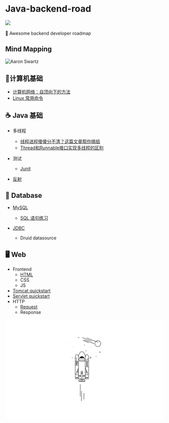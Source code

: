 # Java-backend-road


[![](https://img.shields.io/badge/Java-Notes-orange?style=flat-square)](https://github.com/ceezyyy/Java-study-notes)

:rocket: Awesome backend developer roadmap

## Mind Mapping

![Aaron Swartz](https://github.com/ceezyyy/Java-study-notes/blob/master/pics/BackendDeveloper.png)




## :key: ​计算机基础
- [计算机网络：自顶向下的方法]()
- [Linux 常用命令](https://github.com/ceezyyy/Backend-developer-roadmap/blob/master/Fundamental/Linux/Linux.md)



## :coffee: Java 基础

- 多线程
  - [线程进程傻傻分不清？这篇文章帮你搞掂](https://github.com/ceezyyy/Java-backend-road/blob/master/Advance/Thread/Article/%E7%BA%BF%E7%A8%8B%E8%BF%9B%E7%A8%8B%E5%82%BB%E5%82%BB%E5%88%86%E4%B8%8D%E6%B8%85%EF%BC%9F%E8%BF%99%E7%AF%87%E6%96%87%E7%AB%A0%E5%B8%AE%E4%BD%A0%E6%90%9E%E6%8E%82.md)
  - [Thread和Runnable接口实现多线程的区别](https://github.com/ceezyyy/Java-backend-road/blob/master/Advance/Thread/Article/Thread%20%26%20Runnable.md)
  
- 测试

  - [Junit](https://github.com/ceezyyy/Java-backend-road/blob/master/Advance/Junit/article/test.md)
  
- [反射](https://github.com/ceezyyy/Java-backend-road/blob/master/Advance/Reflect/Reflect.md)

  

## :floppy_disk: Database

- [MySQL](https://github.com/ceezyyy/Backend-road/blob/master/SQL/notes/sql.md)
  
  - [SQL 语句练习](https://github.com/ceezyyy/Backend-developer-roadmap/blob/master/SQL/practice/sqlbolt.md)
  
- [JDBC](https://github.com/ceezyyy/Backend-developer-roadmap/blob/master/Web/JDBC/JDBC.md)

  - Druid datasource
  
  

## :desktop_computer: Web

- Frontend
  - [HTML](https://github.com/ceezyyy/Backend-developer-roadmap/blob/master/Web/Frontend/HTML/html.md)
  - CSS
  - JS
- [Tomcat quickstart](https://github.com/ceezyyy/Backend-developer-roadmap/blob/master/Web/Tomcat/Tomcat.md)
- [Servlet quickstart](https://github.com/ceezyyy/Backend-developer-roadmap/blob/master/Web/Servlet/Servlet%20quickstart.md)
- HTTP
  - [Request](https://github.com/ceezyyy/Backend-developer-roadmap/blob/master/Web/Servlet/Request.md)
  - Response























![](cover.png)









